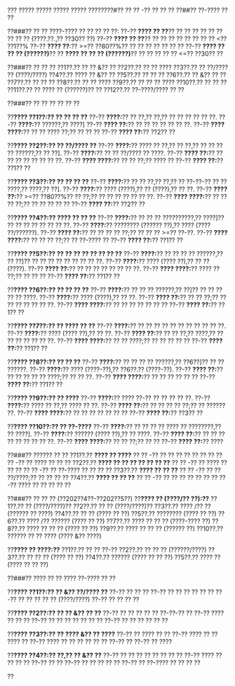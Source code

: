 ??? ????? ????? ????? ????? ????????#?? ?? ?? -?? ?? ?? ??
??##?? ??-???? ?? ??

??###?? ?? ??
????-???? ?? ?? ?? ?? ??:
??-?? **???? ?? ??**?? ?? ?? ?? ?? ?? ?? ?? ?? ?? (????.??.,?? ??30?? ??)
??-?? **???? ?? ??**?? ?? ?? ?? ?? ?? ?? ?? ?? <?? ??1??%
??-?? **???? ??**:?? >=?? ??80??%?? ?? ?? ?? ?? ?? ?? ??
??-?? **???? ?? ?? ?? (??????)**?? ?? **???? ?? ?? ?? (??????)**?? ?? ?? ?? ?? ?? <=?? ??30?? ??

??###?? ?? ?? ??
??1??.?? ?? ?? &?? ??
??2??.?? ?? ?? ????
??3??.?? ?? ??/???? ?? (????/????)
??4??.?? ???? ?? &?? ??
??5??.?? ?? ?? ??
??6??.?? ?? &?? ?? ??
??7??.?? ?? ?? ??
??8??.?? ?? ?? ????
??9??.?? ?? ?? ?? ????
??10??.?? ?? ?? ??
??11??.?? ?? ???? ?? (??????)?? ??
??12??.?? ??-????/???? ?? ??

??###?? ?? ?? ?? ?? ?? ??

??**???? ??1??:?? ?? ?? ?? ??**
??-?? **????:**?? ?? ??,?? ??,?? ?? ?? ?? ?? ?? ??.
??-?? **????:**?? ??????,?? ????]
??-?? **???? ??:**?? ?? ?? ?? ?? ?? ?? ??.
??-?? **???? ????:**?? ?? ?? ???? ??;?? ?? ?? ??
??-?? **???? ??:**?? ??2?? ??

??**???? ??2??:?? ?? ??/???? ??**
??-?? **????:**?? ???? ?? ??,?? ?? ??,?? ?? ?? ?? ?? ??????,?? ?? ??].
??-?? **????:**?? ?? ?? ??/???? ?? ????.
??-?? **???? ??:**?? ?? ?? ?? ?? ?? ?? ?? ??.
??-?? **???? ????:**?? ?? ?? ??;?? ???? ??
??-?? **???? ??:**?? ??1?? ??

??**???? ??3??:?? ?? ?? ?? ??**
??-?? **????:**?? ?? ?? ??,?? ??,?? ?? ??-??-?? ?? ?? ????,?? ????,?? ??].
??-?? **????:**?? ???? (????),?? ?? (????),?? ?? ??.
??-?? **???? ??:**?? >=?? ??80??%?? ?? ??;?? ?? ?? ?? ?? ?? ?? ??.
??-?? **???? ????:**?? ?? ?? ?? ??;?? ?? ?? ?? ?? ??
??-?? **???? ??:**?? ??2?? ??

??**???? ??4??:?? ???? ?? ?? ??**
??-?? **????:**?? ?? ?? ?? ??????????,?? ????]?? ?? ?? ?? ?? ?? ?? ?? ??.
??-?? **????:**?? ???????? (?????? ??),?? ???? (???? ??/??????).
??-?? **???? ??:**?? ?? ?? ?? ?? ??;?? ?? ?? ?? >=?? ??-??.
??-?? **???? ????:**?? ?? ?? ?? ??;?? ?? ??-???? ??
??-?? **???? ??:**?? ??1?? ??

??**???? ??5??:?? ?? ?? ?? ?? ?? ?? ?? ??**
??-?? **????:**?? ?? ?? ?? ?? ??????,?? ?? ??]?? ?? ?? ?? ?? ?? ?? ?? ?? ??.
??-?? **????:**?? ???? (???? ??),?? ?? ?? (????).
??-?? **???? ??:**?? ?? ?? ?? ?? ?? ?? ?? ??.
??-?? **???? ????:**?? ???? ?? ??;?? ?? ?? ??
??-?? **???? ??:**?? ??1?? ??

??**???? ??6??:?? ?? ?? ?? ??**
??-?? **????:**?? ?? ?? ?? ??????,?? ??]?? ?? ?? ?? ?? ?? ????.
??-?? **????:**?? ???? (????),?? ?? ??.
??-?? **???? ??:**?? ?? ?? ??;?? ?? ?? ?? ?? ?? ?? ??.
??-?? **???? ????:**?? ?? ?? ?? ?? ?? ?? ??
??-?? **???? ??:**?? ??1?? ??

??**???? ??7??:?? ?? ???? ?? ??**
??-?? **????:**?? ?? ?? ?? ?? ?? ?? ?? ?? ?? ?? ??.
??-?? **????:**?? ???? (???? ??),?? ?? ??.
??-?? **???? ??:**?? ?? ?? ??,?? ????,?? ?? ?? ?? ?? ?? ?? ??.
??-?? **???? ????:**?? ?? ?? ????;?? ?? ?? ?? ?? ??
??-?? **???? ??:**?? ??1?? ??

??**???? ??8??:?? ?? ?? ??**
??-?? **????:**?? ?? ?? ?? ?? ??????,?? ??6??]?? ?? ?? ??????.
??-?? **????:**?? ???? (????-??),?? ??6??.?? (????-??).
??-?? **???? ??:**?? ?? ?? ?? ?? ?? ????;?? ?? ?? ??.
??-?? **???? ????:**?? ?? ?? ?? ?? ?? ??
??-?? **???? ??:**?? ??1?? ??

??**???? ??9??:?? ?? ????**
??-?? **????:**?? ???? ??-?? ?? ?? ?? ?? ??.
??-?? **????:**?? ???? ?? ??,?? ???? ?? ??.
??-?? **???? ??:**?? ?? ?? ?? ?? ??;?? ?? ?????? ??.
??-?? **???? ????:**?? ?? ?? ?? ?? ?? ?? ??
??-?? **???? ??:**?? ??3?? ??

??**???? ??10??:?? ?? ??-????**
??-?? **????:**?? ?? ?? ?? ?? ???? ?? ????????,?? ?? ????].
??-?? **????:**?? ?????? (???? ??),?? ?? ????.
??-?? **???? ??:**?? ?? ?? ?? ?? ?? ?? ?? ?? ??.
??-?? **???? ????:**?? ?? ?? ??;?? ?? ??
??-?? **???? ??:**?? ????

??###?? ?????? ?? ??
??1??.?? **???? ?? ????**
??  ?? -?? ?? ?? ?? ?? ?? ?? ??
??  ?? -?? ?? ???? ?? ?? ??
??2??.?? **???? ?? ?? ?? ?? ?? ?? ??**
??  ?? -?? ?? ???? ?? ?? ??
??  ?? -?? ?? ??-???? ?? ?? ?? ??
??3??.?? **???? ?? ?? ??**
??  ?? -?? ?? ?? ??/????;?? ?? ?? ?? ??
??4??.?? **???? ?? ?? ??**
??  ?? -?? ?? ?? ?? ?? ?? ??
??  ?? -?? ???? ?? ?? ?? ?? ??

??###?? ?? ?? ?? (??202??4??-??202??5??)
??**???? ?? (????/?? ??):??**
??1??.?? ?? (????/????)?? 
??2??.?? ?? ?? (????/????)?? 
??3??.?? ???? /?? ?? (?????? ?? ????)
??4??.?? ?? ?? (???? ?? ??)
??5??.?? ???????? (???? ?? ??)
??6??.?? ???? /?? ?????? (???? ?? ??)
??7??.?? ???? ?? ?? ?? (????-???? ??)
??8??.?? ???? ?? ?? ?? (???? ?? ??)
??9??.?? ???? ?? ?? ?? (?????? ??)
??10??.?? ?????? ?? ?? ???? (???? &?? ????)

??**???? ?? ????:??**
??1??.?? ?? ?? ??-??
??2??.?? ?? ?? ?? (??????/????)
??3??.?? ?? ?? ?? (???? ?? ??)
??4??.?? ?????? (???? ?? ?? ??)
??5??.?? ???? ?? (???? ?? ?? ??)

??###?? ???? ?? ?? ???? ??-???? ?? ??

??**???? ??1??:?? ?? &?? ??/???? ??**
??-?? ?? ?? ??
??-?? ?? ?? ?? ?? ?? ??
??-?? ?? ?? ?? ?? ?? (????/????)
??-?? ?? ?? ?? ??

??**???? ??2??:?? ?? ?? &?? ?? ??**
??-?? ?? ?? ?? ?? ?? ??-??-?? ??
??-?? ???? ?? ?? ??
??-?? ?? ?? ?? ?? ?? ?? ??
??-?? ?? ?? ?? ?? ?? ??

??**???? ??3??:?? ?? ???? &?? ?? ????**
??-?? ?? ???? ?? ??
??-?? ???? ?? ?? ???? ??
??-?? ???? ?? ?? ?? ?? ?? ??
??-?? ?? ??-?? ?? ????

??**???? ??4??:?? ??,?? ?? &?? ??**
??-?? ?? ?? ?? ?? ?? ?? ?? ??
??-?? ???? ?? ?? ?? ?? ??-?? ?? ??
??-?? ?? ?? ?? ?? ??
??-?? ?? ??-???? ?? ?? ?? ??

??